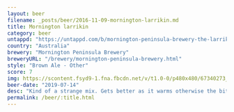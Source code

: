 ```yaml
---
layout: beer
filename: _posts/beer/2016-11-09-mornington-larrikin.md
title: Mornington larrikin
category: beer
untappd: "https://untappd.com/b/mornington-peninsula-brewery-the-larrikin/3149482"
country: "Australia"
brewery: "Mornington Peninsula Brewery"
breweryURL: "/brewery/mornington-peninsula-brewery.html"
style: "Brown Ale - Other"
score: 7
img: https://scontent.fsyd9-1.fna.fbcdn.net/v/t1.0-0/p480x480/67340273_10157281018648745_223759562669293568_o.jpg?_nc_cat=101&_nc_sid=e007fa&_nc_ohc=hmjbRVqcejgAX8hnqrP&_nc_ht=scontent.fsyd9-1.fna&_nc_tp=6&oh=d83d01fb0e0e96e420ab792f06dc181c&oe=5F49603F
beer-date: "2019-07-14"
desc: "Kind of a strange mix. Gets better as it warms otherwise the bitterness is a bit harsh"
permalink: /beer/:title.html
---
```

